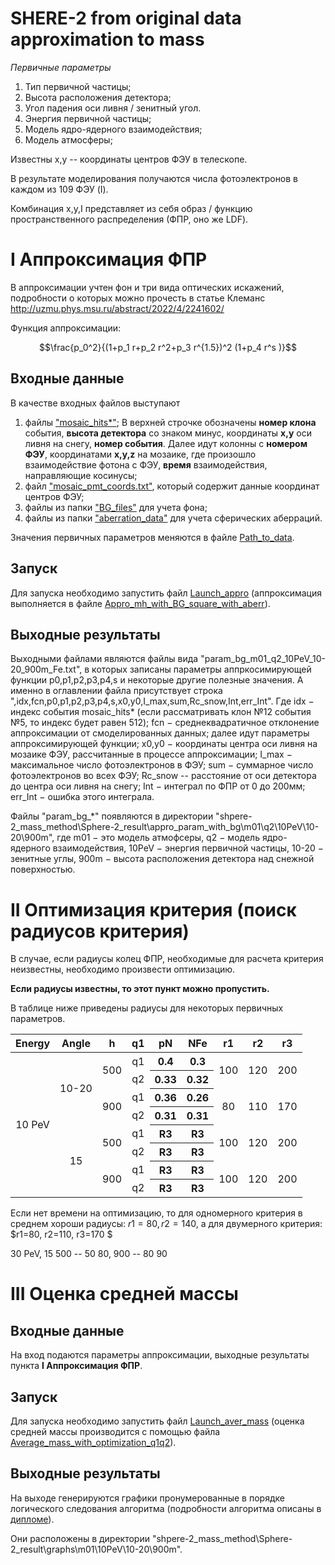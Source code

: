 # SHERE-2 from original data approximation to mass

*Первичные параметры*

1. Тип первичной частицы;
2. Высота расположения детектора;
3. Угол падения оси ливня / зенитный угол.
4. Энергия первичной частицы;
7. Модель ядро-ядерного взаимодействия;
8. Модель атмосферы;
   
Известны х,у -- координаты центров ФЭУ в телескопе.

В результате моделирования получаются числа фотоэлектронов в каждом из 109 ФЭУ (I).

Комбинация x,y,I представляет из себя образ / функцию пространственного распределения (ФПР, оно же LDF).

# I Аппроксимация ФПР

В аппроксимации учтен фон и три вида оптических искажений, подробности о которых можно прочесть в статье Клеманс http://uzmu.phys.msu.ru/abstract/2022/4/2241602/

Функция аппроксимации:

$$\frac{p_0^2}{(1+p_1  r+p_2  r^2+p_3  r^{1.5})^2  (1+p_4  r^s )}$$

## Входные данные

В качестве входных файлов выступают
1. файлы ["mosaic_hits*"](https://github.com/Vetselet/SHERE-2_from_appro_to_mass/tree/main/mosaic_hits_example);
В верхней строчке обозначены **номер клона** события, **высота детектора** со знаком минус, координаты **х,у** оси ливня на снегу, **номер события**. Далее идут колонны с **номером ФЭУ**, координатами **x,y,z** на мозаике, где произошло взаимодействие фотона с ФЭУ, **время** взаимодействия, направляющие косинусы;
2. файл ["mosaic_pmt_coords.txt"](https://github.com/Vetselet/SHERE-2_from_appro_to_mass/blob/main/mosaic_pmt_coords.txt), который содержит данные координат центров ФЭУ;
3. файлы из папки ["BG_files"](https://github.com/Vetselet/SHERE-2_from_appro_to_mass/tree/main/BG_files) для учета фона;
4. файлы из папки ["aberration_data"](https://github.com/Vetselet/SHERE-2_from_appro_to_mass/tree/main/aberration_data) для учета сферических аберраций.

Значения первичных параметров меняются в файле [Path_to_data](https://github.com/Vetselet/SHERE-2_from_appro_to_mass/blob/main/Path_to_data.py). 

## Запуск

Для запуска необходимо запустить файл [Launch_appro](https://github.com/Vetselet/SHERE-2_from_appro_to_mass/blob/main/Launch_appro.ipynb) (аппроксимация выполняется в файле [Appro_mh_with_BG_square_with_aberr](https://github.com/Vetselet/SHERE-2_from_appro_to_mass/blob/main/Appro_mh_with_BG_square_with_aberr.py)).

## Выходные результаты

Выходными файлами являются файлы вида "param_bg_m01_q2_10PeV_10-20_900m_Fe.txt", в которых записаны параметры аппркосимирующей функции p0,p1,p2,p3,p4,s и некоторые другие полезные значения. А именно в оглавлении файла присутствует строка ",idx,fcn,p0,p1,p2,p3,p4,s,x0,y0,I_max,sum,Rc_snow,Int,err_Int". Где idx $-$ индекс события mosaic_hits* (если рассматривать клон №12 события №5, то индекс будет равен 512); fcn $-$ среднеквадратичное отклонение аппроксимации от смоделированных данных; далее идут параметры аппроксимирующей функции; x0,y0 $-$ координаты центра оси ливня на мозаике ФЭУ, рассчитанные в процессе аппроксимации; I_max $-$ максимальное число фотоэлектронов в ФЭУ; sum $-$ суммарное число фотоэлектронов во всех ФЭУ; Rc_snow -- расстояние от оси детектора до центра оси ливня на снегу; Int $-$ интеграл по ФПР от 0 до 200мм; err_Int $-$ ошибка этого интеграла.

Файлы "param_bg_*" появляются в директории "shpere-2_mass_method\Sphere-2_result\appro_param_with_bg\m01\q2\10PeV\10-20\900m", где m01 $-$ это модель атмофсеры, q2 $-$ модель ядро-ядерного взаимодействия, 10PeV $-$ энергия первичной частицы, 10-20 $-$ зенитные углы, 900m $-$ высота расположения детектора над снежной поверхностью.

# II Оптимизация критерия (поиск радиусов критерия)

В случае, если радиусы колец ФПР, необходимые для расчета критерия неизвестны, необходимо произвести оптимизацию. 

**Если радиусы известны, то этот пункт можно пропустить.**

В таблице ниже приведены радиусы для некоторых первичных параметров.

<table>
    <thead>
        <tr>
            <th>Energy</th>
            <th>Angle</th>
            <th>h</th>
            <th>q1</th>
            <th>pN</th>
            <th>NFe</th>
            <th>r1</th>
            <th>r2</th>
            <th>r3</th>
        </tr>
    </thead>
    <tbody>
        <tr>
            <td rowspan=8 align="center">10 PeV</td>
            <td rowspan=4 align="center">10-20</td>
            <td rowspan=2 align="center">500</td>
            <td align="center">q1</td>
            <th align="center">0.4 </th>
            <th align="center">0.3 </th>
           <td rowspan=2 align="center">100</td>
           <td rowspan=2 align="center">120</td>
           <td rowspan=2 align="center">200</td>
        </tr>
        <tr>
            <td align="center">q2</td>
            <th align="center">0.33 </th>
            <th align="center">0.32 </th>
        </tr>       
        <tr>
            <td rowspan=2 align="center">900</td>
            <td align="center">q1</td>
            <th align="center">0.36 </th>
            <th align="center">0.26 </th>
           <td rowspan=2 align="center">80</td>
           <td rowspan=2 align="center">110</td>
           <td rowspan=2 align="center">170</td>
        </tr>       
         <tr>
            <td align="center">q2</td>
            <th align="center">0.31 </th>
            <th align="center">0.31 </th>
        </tr>       
        <tr>
            <td rowspan=4 align="center">15</td>
            <td rowspan=2 align="center">500</td>
            <td align="center">q1</td>
           <th align="center">R3 </th>
            <th align="center">R3 </th>
           <td rowspan=2 align="center">100</td>
           <td rowspan=2 align="center">120</td>
           <td rowspan=2 align="center">200</td>
        </tr>
         <tr>
            <td align="center">q2</td>
            <th align="center">R3 </th>
            <th align="center">R3 </th>
        </tr>       
        <tr>
            <td rowspan=2 align="center">900</td>
            <td align="center">q1</td>
           <th align="center">R3 </th>
            <th align="center">R3 </th>
           <td rowspan=2 align="center">100</td>
           <td rowspan=2 align="center">120</td>
           <td rowspan=2 align="center">200</td>
        </tr>       
         <tr>
            <td align="center">q2</td>
            <th align="center">R3 </th>
            <th align="center">R3 </th>
        </tr>   
    </tbody>
</table>

Если нет времени на оптимизацию, то для одномерного критерия в среднем хороши радиусы: $r1=80, r2=140$, а для двумерного критерия: $r1=80, r2=110, r3=170 $

30 PeV, 15 500 -- 50 80, 900 -- 80 90 

# III Оценка средней массы

## Входные данные

На вход подаются параметры аппроксимации, выходные результаты пункта **I Аппроксимация ФПР**.

## Запуск

Для запуска необходимо запустить файл [Launch_aver_mass](https://github.com/Vetselet/SHERE-2_from_appro_to_mass/blob/main/Launch_aver_mass.ipynb) (оценка средней массы производится с помощью файла [Average_mass_with_optimization_q1q2](https://github.com/Vetselet/SHERE-2_from_appro_to_mass/blob/main/Average_mass_with_optimization_q1q2.py)).

## Выходные результаты

На выходе генерируются графики пронумерованные в порядке логического следования алгоритма (подробности алгоритма описаны в [дипломе](https://github.com/Vetselet/SHERE-2_from_appro_to_mass/blob/main/%D0%94%D0%B8%D0%BF%D0%BB%D0%BE%D0%BC_%D0%9B%D0%B0%D1%82%D1%8B%D0%BF%D0%BE%D0%B2%D0%B0_2023.pdf)).

Они расположены в директории "shpere-2_mass_method\Sphere-2_result\graphs\m01\10PeV\10-20\900m".
































